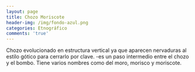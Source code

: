```yaml
---
layout: page
title: Chozo Moriscote
header-img: /img/fondo-azul.png
categories: Etnográfico
comments: 'true'
---
```



Chozo evolucionado en estructura vertical ya que aparecen nervaduras al estilo gótico para cerrarlo por clave. -es un paso intermedio entre el chozo y el bombo. Tiene varios nombres como del moro, morisco y moriscote.

<div class="photos">
</div>
